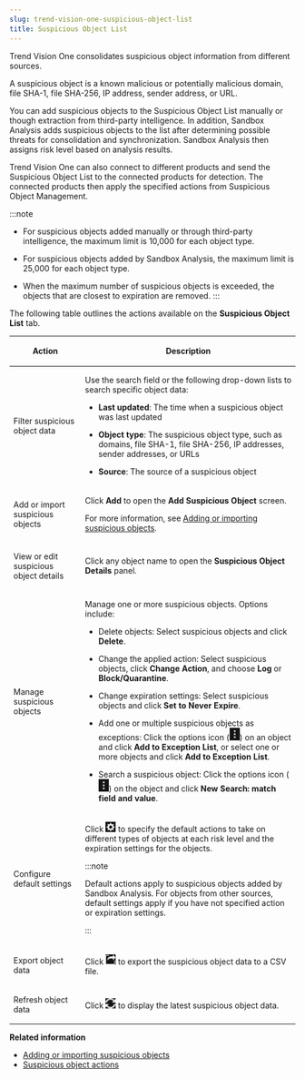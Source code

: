 ```yaml
---
slug: trend-vision-one-suspicious-object-list
title: Suspicious Object List
---
```


Trend Vision One consolidates suspicious object information from different sources.

A suspicious object is a known malicious or potentially malicious domain, file SHA-1, file SHA-256, IP address, sender address, or URL.

You can add suspicious objects to the Suspicious Object List manually or though extraction from third-party intelligence. In addition, Sandbox Analysis adds suspicious objects to the list after determining possible threats for consolidation and synchronization. Sandbox Analysis then assigns risk level based on analysis results.

Trend Vision One can also connect to different products and send the Suspicious Object List to the connected products for detection. The connected products then apply the specified actions from Suspicious Object Management.

:::note
- For suspicious objects added manually or through third-party intelligence, the maximum limit is 10,000 for each object type.

- For suspicious objects added by Sandbox Analysis, the maximum limit is 25,000 for each object type.

- When the maximum number of suspicious objects is exceeded, the objects that are closest to expiration are removed.
:::

The following table outlines the actions available on the **Suspicious Object List** tab.

<table>
<colgroup>
<col style="width: 25%" />
<col style="width: 75%" />
</colgroup>
<thead>
<tr>
<th><p>Action</p></th>
<th><p>Description</p></th>
</tr>
</thead>
<tbody>
<tr>
<td><p>Filter suspicious object data</p></td>
<td><p>Use the search field or the following drop-down lists to search specific object data:</p>
<ul>
<li><p><strong>Last updated</strong>: The time when a suspicious object was last updated</p></li>
<li><p><strong>Object type</strong>: The suspicious object type, such as domains, file SHA-1, file SHA-256, IP addresses, sender addresses, or URLs</p></li>
<li><p><strong>Source</strong>: The source of a suspicious object</p></li>
</ul></td>
</tr>
<tr>
<td><p>Add or import suspicious objects</p></td>
<td><p>Click <strong>Add</strong> to open the <strong>Add Suspicious Object</strong> screen.</p>
<p>For more information, see <a href="trend-vision-one-add-import-suspicious-objects">Adding or importing suspicious objects</a>.</p></td>
</tr>
<tr>
<td><p>View or edit suspicious object details</p></td>
<td><p>Click any object name to open the <strong>Suspicious Object Details</strong> panel.</p></td>
</tr>
<tr>
<td><p>Manage suspicious objects</p></td>
<td><p>Manage one or more suspicious objects. Options include:</p>
<ul>
<li><p>Delete objects: Select suspicious objects and click <strong>Delete</strong>.</p></li>
<li><p>Change the applied action: Select suspicious objects, click <strong>Change Action</strong>, and choose <strong>Log</strong> or <strong>Block/Quarantine</strong>.</p></li>
<li><p>Change expiration settings: Select suspicious objects and click <strong>Set to Never Expire</strong>.</p></li>
<li><p>Add one or multiple suspicious objects as exceptions: Click the options icon (<img src="./images/options_icon=GUID-408062FA-DA13-4ECA-81EB-31A5B68355A1=1=en-us=Low.webp" />) on an object and click <strong>Add to Exception List</strong>, or select one or more objects and click <strong>Add to Exception List</strong>.</p></li>
<li><p>Search a suspicious object: Click the options icon (<img src="./images/options_icon=GUID-408062FA-DA13-4ECA-81EB-31A5B68355A1=1=en-us=Low.webp" />) on the object and click <strong>New Search: match field and value</strong>.</p></li>
</ul></td>
</tr>
<tr>
<td><p>Configure default settings</p></td>
<td><p>Click <img src="./images/Global_Settings=GUID-1E10BFBD-3AFF-46DD-B853-0438EC2FD3F9.webp" /> to specify the default actions to take on different types of objects at each risk level and the expiration settings for the objects.</p>


:::note

<p>Default actions apply to suspicious objects added by Sandbox Analysis. For objects from other sources, default settings apply if you have not specified action or expiration settings.</p>


:::

</td>
</tr>
<tr>
<td><p>Export object data</p></td>
<td><p>Click <img src="./images/export_button=GUID-C683DEEE-C19C-484D-A5B1-4CA9D1794756=1=en-us=Low.webp" /> to export the suspicious object data to a CSV file.</p></td>
</tr>
<tr>
<td><p>Refresh object data</p></td>
<td><p>Click <img src="./images/Refresh_icon_TI=GUID-8673A32A-9991-4025-8937-34633E90D9E1=1=en-us=Low.webp" /> to display the latest suspicious object data.</p></td>
</tr>
</tbody>
</table>

**Related information**

- [Adding or importing suspicious objects](add-import-suspicious-objects.md "You can directly add suspicious objects or import suspicious objects contained in CSV, OpenIOC, and STIX files to the Suspicious Object List.")
- [Suspicious object actions](suspicious-object-actions.md "You can specify actions for connected products to take after detecting specific suspicious objects.")
